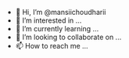 - 👋 Hi, I’m @mansiichoudharii
- 👀 I’m interested in ...
- 🌱 I’m currently learning ...
- 💞️ I’m looking to collaborate on ...
- 📫 How to reach me ...

<!---
mansiichoudharii/mansiichoudharii is a ✨ special ✨ repository because its `README.md` (this file) appears on your GitHub profile.
You can click the Preview link to take a look at your changes.
--->

